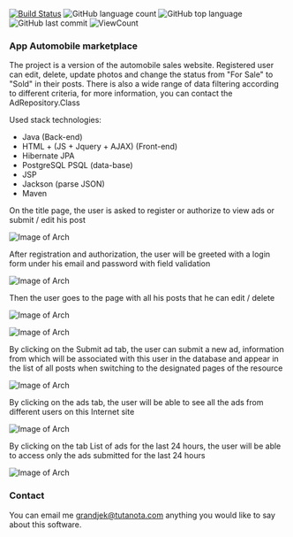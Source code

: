 [![Build Status](https://app.travis-ci.com/Halsyon/Automobile-marketplace.svg?branch=main)](https://app.travis-ci.com/Halsyon/Automobile-marketplace)
![GitHub language count](https://img.shields.io/github/languages/count/Halsyon/Automobile-marketplace?logo=github)
![GitHub top language](https://img.shields.io/github/languages/top/Halsyon/Automobile-marketplace?logo=java&logoColor=red)
![GitHub last commit](https://img.shields.io/github/last-commit/Halsyon/Automobile-marketplace?logo=github)
 <img alt="ViewCount" src="https://views.whatilearened.today/views/github/Automobile-marketplace/Generalization.svg">

 ### App Automobile marketplace

The project is a version of the automobile sales website.
  Registered user can edit, delete, update photos and change the status from
  "For Sale" to "Sold" in their posts.
  There is also a wide range of data filtering according to different criteria,
  for more information, you can contact the AdRepository.Class
 
  Used stack technologies:

- Java (Back-end)
- HTML + (JS + Jquery + AJAX) (Front-end)
- Hibernate JPA 
- PostgreSQL PSQL (data-base)
- JSP
- Jackson (parse JSON)
- Maven

On the title page, the user is asked to register or authorize to view ads or submit / edit his post

![Image of Arch](https://github.com/Halsyon/Automobile-marketplace/blob/main/image/Screenshot_1.jpg)

After registration and authorization, the user will be greeted with a login form under his
email and password with field validation

![Image of Arch](https://github.com/Halsyon/Automobile-marketplace/blob/main/image/Screenshot_2.jpg)

Then the user goes to the page with all his posts that he can edit / delete

![Image of Arch](https://github.com/Halsyon/Automobile-marketplace/blob/main/image/Screenshot_03.jpg)

![Image of Arch](https://github.com/Halsyon/Automobile-marketplace/blob/main/image/Screenshot_6.jpg)

By clicking on the Submit ad tab, the user can submit a new ad, information from which will be
associated with this user in the database and appear in the list of all posts when switching to the
designated pages of the resource

![Image of Arch](https://github.com/Halsyon/Automobile-marketplace/blob/main/image/Screenshot_7.jpg)

By clicking on the ads tab, the user will be able to see all the ads from
different users on this Internet site

![Image of Arch](https://github.com/Halsyon/Automobile-marketplace/blob/main/image/Screenshot_04.jpg)

By clicking on the tab List of ads for the last 24 hours, the user will be able to access only the ads 
submitted for the last 24 hours

![Image of Arch](https://github.com/Halsyon/Automobile-marketplace/blob/main/image/Screenshot_5.jpg)

### Contact
You can email me grandjek@tutanota.com anything you would like to say about this software.



